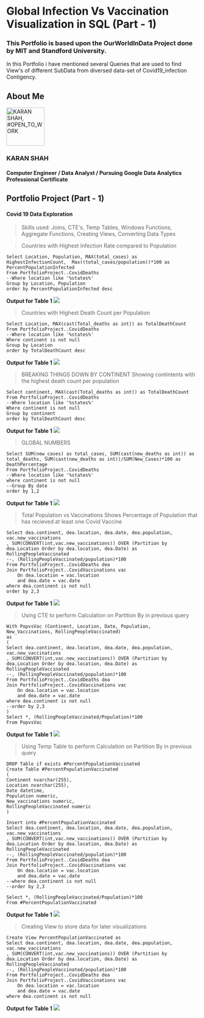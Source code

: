 # Global Infection Vs Vaccination Visualization in SQL (Part - 1)
<h3>This Portfolio is based upon the OurWorldInData Project done by MIT and Standford University.
</h3>
<p>In this Portfolio i have mentioned several Queries that are used to find View's of different SubData from diversed data-set of Covid19_infection Contigency.</p>
 

<!---->        

<!--<a href="" ><img src=""> </a>-->
 
</a>

<h2> About Me</h2>
<a href="https://www.linkedin.com/in/karan-shah-020b4baa"><img src="https://media-exp3.licdn.com/dms/image/D5635AQGENREQtSOVvA/profile-framedphoto-shrink_400_400/0/1624892028859?e=1625497200&amp;v=beta&amp;t=nHSeFvfJ5joOESVOVAkxRgNxPjWHCPtUIR6yaMmysBE" height="100" alt="KARAN SHAH, #OPEN_TO_WORK" id="ember53" class="profile-photo-edit__preview ember-view">
</a>
<h3>
            KARAN SHAH
</h3>
<h4>
            Computer Engineer / Data Analyst / Pursuing Google Data Analytics Professional Certificate
</h4>
<h2> Portfolio Project (Part - 1)</h2>


<h4>Covid 19 Data Exploration</h4>


>Skills used: Joins, CTE's, Temp Tables, Windows Functions, Aggregate Functions, Creating Views, Converting Data Types

>Countries with Highest Infection Rate compared to Population
```
Select Location, Population, MAX(total_cases) as HighestInfectionCount,  Max((total_cases/population))*100 as PercentPopulationInfected
From PortfolioProject..CovidDeaths
--Where location like '%states%'
Group by Location, Population
order by PercentPopulationInfected desc
```


 **Output  for Table 1**
<a This image is of finding the total population affected by Covid-19 Infection href="https://1drv.ms/u/s!Agb9UJ70oAhYgYM2jDymgbEF5enhsA?e=soSt3C" ><img src="https://bn1305files.storage.live.com/y4mie76fSeaoaZCNJdy8S9kQK5osOk7g3LNVdlsEgjSmSy8zIw4oCw-PxRFIuo1kxYR7XbuRnHPgeZZDF7j4PMupEV2p_XQDo1NDqDrkgtvBdbK97e26hzv7RQNkoVFNYRp0SOUTom1OiMb8fBpObDxvH6u5EPA2jB8pTEfKIO-z1QlbFZN_7MglmNHk5RcAQ-_?width=1920&height=1080&cropmode=none"> </a>

>Countries with Highest Death Count per Population

```
Select Location, MAX(cast(Total_deaths as int)) as TotalDeathCount
From PortfolioProject..CovidDeaths
--Where location like '%states%'
Where continent is not null 
Group by Location
order by TotalDeathCount desc

```
 **Output  for Table 1**
<a href="https://1drv.ms/u/s!Agb9UJ70oAhYgYM2jDymgbEF5enhsA?e=soSt3C"><img src="https://bn1305files.storage.live.com/y4miNwsewCbNI2lI37AymFnY3rx3yIVORU_TIw8tnajx2yDfhzcHBvOQR9IgtUjIVmFlMmv1NtD4oimRmi3O2PqfVhUVvlXDEh74iG5pHpqHiHV9G-iwKfQd-zF64HMSgPU2GW40K6cFsAHFxS492q8LiWod4iIUFrBCb_QzgU-nmwYaIWmmOSj7JnlI8gD0U7F?width=1920&height=1080&cropmode=none"> </a>     

>BREAKING THINGS DOWN BY CONTINENT
>Showing contintents with the highest death count per population
```
Select continent, MAX(cast(Total_deaths as int)) as TotalDeathCount
From PortfolioProject..CovidDeaths
--Where location like '%states%'
Where continent is not null 
Group by continent
order by TotalDeathCount desc
```
 **Output  for Table 1**
<a href="" ><img src="https://bn1305files.storage.live.com/y4mbF8fTIS7OO9wGdgYc-61cNWQW6HWiqoapJaJ2yXsMDqhdNa2WC6VgXZtY0AedplbAGu9RUCFh6RlSrs4Tih2-9-vAl16_JGVAFDpvo8Tfh-PmUVJMiFCWnWcDwleR5ZbX87OsWrb4HEKCADakIl08OIGSJbzQKWorwf2HLtG1y51sttojCdQn43Zwkbraxvp?width=1920&height=1080&cropmode=none"> </a>
>GLOBAL NUMBERS
```
Select SUM(new_cases) as total_cases, SUM(cast(new_deaths as int)) as total_deaths, SUM(cast(new_deaths as int))/SUM(New_Cases)*100 as DeathPercentage
From PortfolioProject..CovidDeaths
--Where location like '%states%'
where continent is not null 
--Group By date
order by 1,2

```
 **Output  for Table 1**
<a href="" ><img src="https://bn1305files.storage.live.com/y4mPvYz1HtTLB6pWBpahWE3SEPwmFgII_X3Nbj9t75dcILGH6UvTRYsMA-G91M5fQfQyk1Tn8P0F7uxB8QfIVyZtEy_Xv0RDjo64eahSWq4p_Vwiwcj42WUdZfE6Og1-47Pwlq3pI3v5Hjm2CD5ofmo84QgtQZ7cwLvp-bHmjy1LZnjt7DH_15RABFx0qUVcMjj?width=1920&height=1080&cropmode=none"> </a>
>Total Population vs Vaccinations
>Shows Percentage of Population that has recieved at least one Covid Vaccine
```
Select dea.continent, dea.location, dea.date, dea.population, vac.new_vaccinations
, SUM(CONVERT(int,vac.new_vaccinations)) OVER (Partition by dea.Location Order by dea.location, dea.Date) as RollingPeopleVaccinated
--, (RollingPeopleVaccinated/population)*100
From PortfolioProject..CovidDeaths dea
Join PortfolioProject..CovidVaccinations vac
	On dea.location = vac.location
	and dea.date = vac.date
where dea.continent is not null 
order by 2,3
```
 **Output  for Table 1**
<a href="" ><img src="https://bn1305files.storage.live.com/y4mwKC-Z-hcROzh0MqW28VBeOG-aNaY1XosfNcvl_FUCTAwN4iDTpnZ5Ker2P3WuUaSgAKfNLnMs24CTo_MWcTwNtwrKYIxaYfeNRTTY2bO2Q_4bGhkaPLUn8blz9LvV4F8k8RFlKQf8gtzYJQXcrSDXKkpqV99SsdnJTqvA154hIOXcvVwhqgLoO3NOKq2tRWf?width=1920&height=1080&cropmode=none"> </a>
>Using CTE to perform Calculation on Partition By in previous query
```
With PopvsVac (Continent, Location, Date, Population, New_Vaccinations, RollingPeopleVaccinated)
as
(
Select dea.continent, dea.location, dea.date, dea.population, vac.new_vaccinations
, SUM(CONVERT(int,vac.new_vaccinations)) OVER (Partition by dea.Location Order by dea.location, dea.Date) as RollingPeopleVaccinated
--, (RollingPeopleVaccinated/population)*100
From PortfolioProject..CovidDeaths dea
Join PortfolioProject..CovidVaccinations vac
	On dea.location = vac.location
	and dea.date = vac.date
where dea.continent is not null 
--order by 2,3
)
Select *, (RollingPeopleVaccinated/Population)*100
From PopvsVac

```
 **Output  for Table 1**
<a href="" ><img src="https://bn1305files.storage.live.com/y4mwKC-Z-hcROzh0MqW28VBeOG-aNaY1XosfNcvl_FUCTAwN4iDTpnZ5Ker2P3WuUaSgAKfNLnMs24CTo_MWcTwNtwrKYIxaYfeNRTTY2bO2Q_4bGhkaPLUn8blz9LvV4F8k8RFlKQf8gtzYJQXcrSDXKkpqV99SsdnJTqvA154hIOXcvVwhqgLoO3NOKq2tRWf?width=1920&height=1080&cropmode=none"> </a>
>Using Temp Table to perform Calculation on Partition By in previous query
```
DROP Table if exists #PercentPopulationVaccinated
Create Table #PercentPopulationVaccinated
(
Continent nvarchar(255),
Location nvarchar(255),
Date datetime,
Population numeric,
New_vaccinations numeric,
RollingPeopleVaccinated numeric
)

Insert into #PercentPopulationVaccinated
Select dea.continent, dea.location, dea.date, dea.population, vac.new_vaccinations
, SUM(CONVERT(int,vac.new_vaccinations)) OVER (Partition by dea.Location Order by dea.location, dea.Date) as RollingPeopleVaccinated
--, (RollingPeopleVaccinated/population)*100
From PortfolioProject..CovidDeaths dea
Join PortfolioProject..CovidVaccinations vac
	On dea.location = vac.location
	and dea.date = vac.date
--where dea.continent is not null 
--order by 2,3

Select *, (RollingPeopleVaccinated/Population)*100
From #PercentPopulationVaccinated
```
 **Output  for Table 1**
<a href="" ><img src="https://bn1305files.storage.live.com/y4mtkNxu6-LqNlfEj019AIzWKHFEMAlHz2urc3lkfAoKR5BxaRYeuFtAVhbZb4SmqrHDR8uGu1KSIe9DtZRvPpJtBqcfo4Tsb-3mUdIfn_XpAhODOem1gVR2Q8tqdPGogKckIzIQxflolS3UN0SJto1uScebHIcF9ex9MTswWfZuo9YDspNWzl_8pNo_59NbZM7?width=1920&height=1080&cropmode=none"> </a>

>Creating View to store data for later visualizations
```
Create View PercentPopulationVaccinated as
Select dea.continent, dea.location, dea.date, dea.population, vac.new_vaccinations
, SUM(CONVERT(int,vac.new_vaccinations)) OVER (Partition by dea.Location Order by dea.location, dea.Date) as RollingPeopleVaccinated
--, (RollingPeopleVaccinated/population)*100
From PortfolioProject..CovidDeaths dea
Join PortfolioProject..CovidVaccinations vac
	On dea.location = vac.location
	and dea.date = vac.date
where dea.continent is not null 
```
 **Output  for Table 1**
<a href="" ><img src="https://bn1305files.storage.live.com/y4mQx8kwUXbtgn9gEKaPX0ggbl3PvOD_-3bgFhAZ15XMddkvWyxgsjyYjmWtfYfHZuqsZs5M0hRNXVnsFFFUSL9pk4lctNoIqNjl8NAuu0e0ewiPavG4_0azhU40PxP1SM6yffA-FXgoQaakDvPJP20MJGxezDBnt7hevuPWy_TThPkuQ5wyOTJ22EwBzZWjScg?width=1920&height=1080&cropmode=none"> </a>

